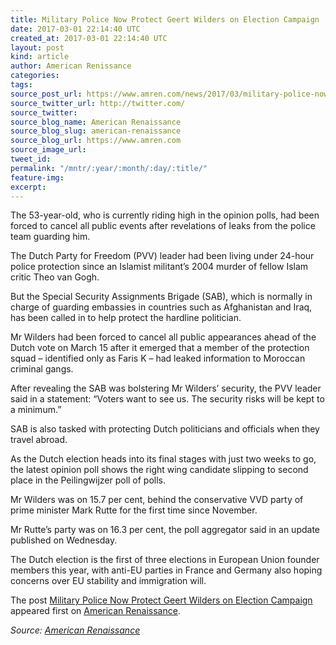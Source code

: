 ```yaml
---
title: Military Police Now Protect Geert Wilders on Election Campaign
date: 2017-03-01 22:14:40 UTC
created_at: 2017-03-01 22:14:40 UTC
layout: post
kind: article
author: American Renissance
categories: 
tags: 
source_post_url: https://www.amren.com/news/2017/03/military-police-now-protect-geert-wilders-election-campaign/
source_twitter_url: http://twitter.com/
source_twitter: 
source_blog_name: American Renaissance
source_blog_slug: american-renaissance
source_blog_url: https://www.amren.com
source_image_url: 
tweet_id: 
permalink: "/mntr/:year/:month/:day/:title/"
feature-img: 
excerpt: 
---
```

<p>The 53-year-old, who is currently riding high in the opinion polls, had been forced to cancel all public events after revelations of leaks from the police team guarding him.</p>
<p>The Dutch Party for Freedom (PVV) leader had been living under 24-hour police protection since an Islamist militant’s 2004 murder of fellow Islam critic Theo van Gogh.</p>
<p>But the Special Security Assignments Brigade (SAB), which is normally in charge of guarding embassies in countries such as Afghanistan and Iraq, has been called in to help protect the hardline politician.</p>
<p>Mr Wilders had been forced to cancel all public appearances ahead of the Dutch vote on March 15 after it emerged that a member of the protection squad – identified only as Faris K – had leaked information to Moroccan criminal gangs.</p>
<p>After revealing the SAB was bolstering Mr Wilders’ security, the PVV leader said in a statement: “Voters want to see us. The security risks will be kept to a minimum.”</p>
<p>SAB is also tasked with protecting Dutch politicians and officials when they travel abroad.</p>
<p>As the Dutch election heads into its final stages with just two weeks to go, the latest opinion poll shows the right wing candidate slipping to second place in the Peilingwijzer poll of polls.</p>
<p>Mr Wilders was on 15.7 per cent, behind the conservative VVD party of prime minister Mark Rutte for the first time since November.</p>
<p>Mr Rutte’s party was on 16.3 per cent, the poll aggregator said in an update published on Wednesday.</p>
<p>The Dutch election is the first of three elections in European Union founder members this year, with anti-EU parties in France and Germany also hoping concerns over EU stability and immigration will.</p>
<p>The post <a rel="nofollow" href="https://www.amren.com/news/2017/03/military-police-now-protect-geert-wilders-election-campaign/">Military Police Now Protect Geert Wilders on Election Campaign</a> appeared first on <a rel="nofollow" href="https://www.amren.com">American Renaissance</a>.</p><div class="">
    <i>Source: <a href="https://www.amren.com">American Renaissance</a></i>
</div>
